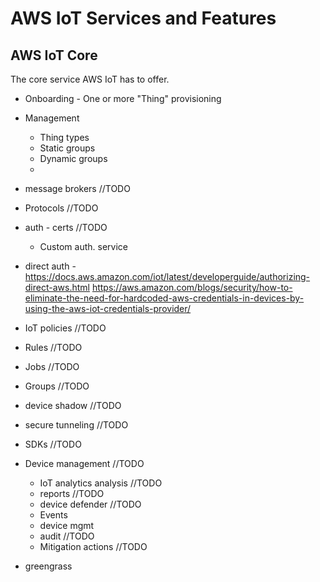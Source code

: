 # AWS IoT Services and Features
## AWS IoT Core
The core service AWS IoT has to offer.
 * Onboarding - One or more "Thing" provisioning
 * Management
    * Thing types
    * Static groups
    * Dynamic groups
    * 

* message brokers //TODO
* Protocols //TODO
* auth - certs  //TODO
   * Custom auth. service
* direct auth - https://docs.aws.amazon.com/iot/latest/developerguide/authorizing-direct-aws.html
https://aws.amazon.com/blogs/security/how-to-eliminate-the-need-for-hardcoded-aws-credentials-in-devices-by-using-the-aws-iot-credentials-provider/
* IoT policies //TODO
* Rules //TODO
* Jobs //TODO
* Groups //TODO
* device shadow //TODO
* secure tunneling //TODO
* SDKs //TODO
* Device management //TODO
   * IoT analytics analysis //TODO
   * reports //TODO
   * device defender //TODO
   * Events
   * device mgmt
   * audit //TODO
   * Mitigation actions //TODO
* greengrass
